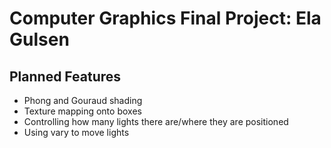 # Computer Graphics Final Project: Ela Gulsen

## Planned Features
 * Phong and Gouraud shading
 * Texture mapping onto boxes
 * Controlling how many lights there are/where they are positioned
 * Using vary to move lights
